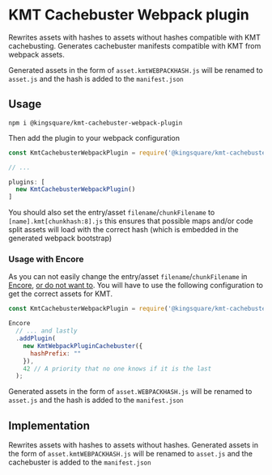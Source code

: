 # KMT Cachebuster Webpack plugin

Rewrites assets with hashes to assets without hashes compatible with KMT cachebusting.
Generates cachebuster manifests compatible with KMT from webpack assets.

Generated assets in the form of `asset.kmtWEBPACKHASH.js` will be renamed to `asset.js` and the hash is added to the `manifest.json`

## Usage

    npm i @kingsquare/kmt-cachebuster-webpack-plugin

Then add the plugin to your webpack configuration

````javascript
const KmtCachebusterWebpackPlugin = require('@kingsquare/kmt-cachebuster-webpack-plugin');

// ...

plugins: [
  new KmtCachebusterWebpackPlugin()
]
````

You should also set the entry/asset `filename`/`chunkFilename` to `[name].kmt[chunkhash:8].js` this ensures that possible maps and/or code split assets will load with the correct hash (which is embedded in the generated webpack bootstrap)

### Usage with Encore

As you can not easily change the entry/asset `filename`/`chunkFilename` in [Encore](https://github.com/symfony/webpack-encore), [or do not want to](https://symfony.com/doc/current/frontend/encore/advanced-config.html). You will have to use the following configuration to get the correct assets for KMT.

````javascript
const KmtCachebusterWebpackPlugin = require('@kingsquare/kmt-cachebuster-webpack-plugin');

Encore
  // ... and lastly
  .addPlugin(
    new KmtWebpackPluginCachebuster({
      hashPrefix: ""
    }),
    42 // A priority that no one knows if it is the last
  );
````

Generated assets in the form of `asset.WEBPACKHASH.js` will be renamed to `asset.js` and the hash is added to the `manifest.json`

## Implementation

Rewrites assets with hashes to assets without hashes. Generated assets in the form of `asset.kmtWEBPACKHASH.js` will be renamed to `asset.js` and the cachebuster is added to the `manifest.json`
